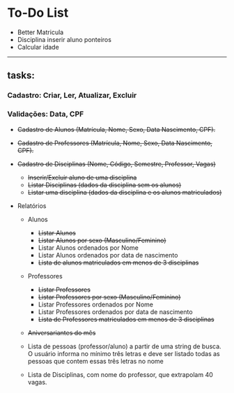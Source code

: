 # To-Do List
 - Better Matricula 
 - Disciplina inserir aluno ponteiros
 - Calcular idade
---
## tasks:
### Cadastro: Criar, Ler, Atualizar, Excluir
### Validações: Data, CPF
 - ~~Cadastro de Alunos (Matrícula, Nome, Sexo, Data Nascimento, CPF).~~

 - ~~Cadastro de Professores (Matrícula, Nome, Sexo, Data Nascimento, CPF).~~

 - ~~Cadastro de Disciplinas (Nome, Código, Semestre, Professor, Vagas)~~
    - ~~Inserir/Excluir aluno de uma disciplina~~
    - ~~Listar Disciplinas (dados da disciplina sem os alunos)~~
    - ~~Listar uma disciplina (dados da disciplina e os alunos matriculados)~~

- Relatórios
    - Alunos
        - ~~Listar Alunos~~
        - ~~Listar Alunos por sexo (Masculino/Feminino)~~
        - Listar Alunos ordenados por Nome
        - Listar Alunos ordenados por data de nascimento
        - ~~Lista de alunos matriculados em menos de 3 disciplinas~~
    - Professores
        - ~~Listar Professores~~
        - ~~Listar Professores por sexo (Masculino/Feminino)~~
        - Listar Professores ordenados por Nome
        - Listar Professores ordenados por data de nascimento
        - ~~Lista de Professores matriculados em menos de 3 disciplinas~~

    - ~~Aniversariantes do mês~~

    - Lista de pessoas (professor/aluno) a partir de uma string de busca. O usuário informa no mínimo três letras e deve ser listado todas as pessoas que contem essas três letras no nome 
    
    - Lista de Disciplinas, com nome do professor, que extrapolam 40 vagas.
